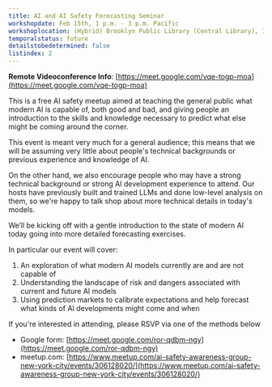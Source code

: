 ```yaml
---
title: AI and AI Safety Forecasting Seminar
workshopdate: Feb 15th, 1 p.m. - 3 p.m. Pacific
workshoplocation: (Hybrid) Brooklyn Public Library (Central Library), Info Commons Room 7, 10 Grand Army Plaza, Brooklyn, NY 11238. For remote see description.
temporalstatus: future
detailstobedetermined: false
listindex: 2
---
```


**Remote Videoconference Info**:
[https://meet.google.com/vqe-togp-moa](https://meet.google.com/vqe-togp-moa)

This is a free AI safety meetup aimed at teaching the general public what modern AI
is capable of, both good and bad, and giving people an introduction to the
skills and knowledge necessary to predict what else might be coming around the
corner.

This event is meant very much for a general audience; this means that we will
be assuming very little about people's technical backgrounds or previous
experience and knowledge of AI. 

On the other hand, we also encourage people who may have a strong technical
background or strong AI development experience to attend.  Our hosts have
previously built and trained LLMs and done low-level analysis on them, so we're
happy to talk shop about more technical details in today's models.

We’ll be kicking off with a gentle introduction to the state of modern AI today 
going into more detailed forecasting exercises.

In particular our event will cover:

1. An exploration of what modern AI models currently are and are not capable of
2. Understanding the landscape of risk and dangers associated with current and future AI models
3. Using prediction markets to calibrate expectations and help forecast what kinds of AI developments might come and when

If you're interested in attending, please RSVP via one of the methods below

+ Google form: [https://meet.google.com/ror-qdbm-ngy](https://meet.google.com/ror-qdbm-ngy)
+ meetup.com: [https://www.meetup.com/ai-safety-awareness-group-new-york-city/events/306128020/](https://www.meetup.com/ai-safety-awareness-group-new-york-city/events/306128020/)

